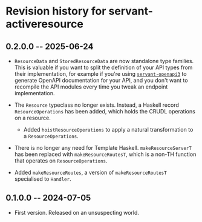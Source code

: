 # Revision history for servant-activeresource

## 0.2.0.0 -- 2025-06-24

* `ResourceData` and `StoredResourceData` are now standalone type
  families. This is valuable if you want to split the definition of
  your API types from their implementation, for example if you're
  using [`servant-openapi3`](https://hackage.haskell.org/package/servant-openapi3)
  to generate OpenAPI documentation for your API, and you don't want
  to recompile the API modules every time you tweak an endpoint
  implementation.

* The `Resource` typeclass no longer exists. Instead, a Haskell record
  `ResourceOperations` has been added, which holds the CRUDL
  operations on a resource.

  - Added `hoistResourceOperations` to apply a natural transformation
    to a `ResourceOperations`.

* There is no longer any need for Template
  Haskell. `makeResourceServerT` has been replaced with
  `makeResourceRoutesT`, which is a non-TH function that operates on
  `ResourceOperations`.

* Added `makeResourceRoutes`, a version of `makeResourceRoutesT`
  specialised to `Handler`.

## 0.1.0.0 -- 2024-07-05

* First version. Released on an unsuspecting world.
